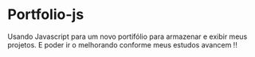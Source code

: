 # Portfolio-js
<p> Usando Javascript para um novo portifólio para armazenar e exibir meus projetos. E poder ir o melhorando conforme meus estudos avancem !! </P> 
